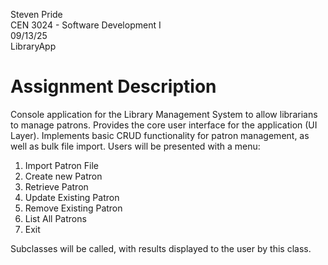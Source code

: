Steven Pride<br>
CEN 3024 - Software Development I<br>
09/13/25<br>
LibraryApp<br>

# Assignment Description
Console application for the Library Management System to allow librarians to manage patrons.
Provides the core user interface for the application (UI Layer).
Implements basic CRUD functionality for patron management, as well as bulk file import.
Users will be presented with a menu:
1. Import Patron File
2. Create new Patron
3. Retrieve Patron
4. Update Existing Patron
5. Remove Existing Patron
6. List All Patrons
7. Exit
<p>Subclasses will be called, with results displayed to the user by this class.
